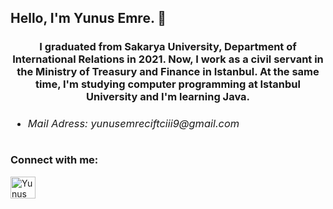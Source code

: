 ## Hello, I'm Yunus Emre. 👋


  


<h3 align="middle"> I graduated from Sakarya University, Department of International Relations in 2021. Now, I work as a civil servant in the Ministry of Treasury and Finance in Istanbul. At the same time, I'm studying computer programming at Istanbul University and I'm learning Java.


* <h6 align="left"> Mail Adress: yunusemreciftciii9@gmail.com  

<h3 align="left">Connect with me:</h3>
<p align="left">
<a href="https://www.linkedin.com/in/yunus-emre-%C3%A7ift%C3%A7i/" target="blank"><img align="center" src="https://velanovascular.com/wp-content/uploads/2020/06/LinkedIn.png" alt="Yunus Emre Çiftçi" height="35" width="40" /></a>

